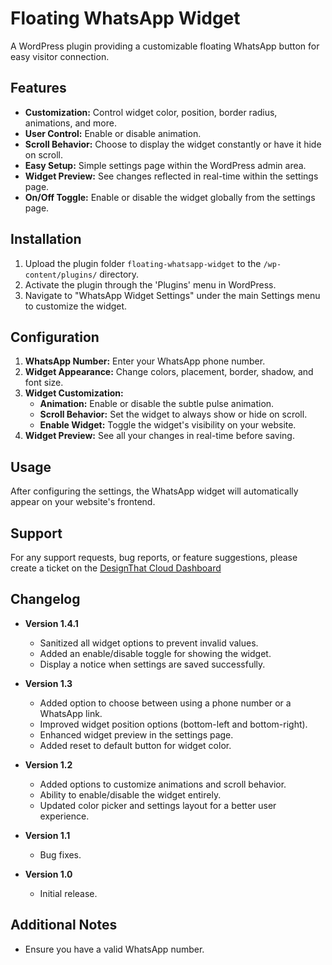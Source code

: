 # Floating WhatsApp Widget

A WordPress plugin providing a customizable floating WhatsApp button for easy visitor connection.

## Features

* **Customization:** Control widget color, position, border radius, animations, and more.
* **User Control:** Enable or disable animation.
* **Scroll Behavior:** Choose to display the widget constantly or have it hide on scroll.
* **Easy Setup:** Simple settings page within the WordPress admin area.
* **Widget Preview:** See changes reflected in real-time within the settings page.
* **On/Off Toggle:** Enable or disable the widget globally from the settings page.

## Installation

1. Upload the plugin folder `floating-whatsapp-widget` to the `/wp-content/plugins/` directory.
2. Activate the plugin through the 'Plugins' menu in WordPress.
3. Navigate to "WhatsApp Widget Settings" under the main Settings menu to customize the widget.

## Configuration

1. **WhatsApp Number:** Enter your WhatsApp phone number.
2. **Widget Appearance:** Change colors, placement, border, shadow, and font size.
3. **Widget Customization:**
    * **Animation:** Enable or disable the subtle pulse animation.
    * **Scroll Behavior:** Set the widget to always show or hide on scroll.
    * **Enable Widget:** Toggle the widget's visibility on your website.
4. **Widget Preview:** See all your changes in real-time before saving.  

## Usage

After configuring the settings, the WhatsApp widget will automatically appear on your website's frontend.

## Support

For any support requests, bug reports, or feature suggestions, please create a ticket on the [DesignThat Cloud Dashboard](https://designthat.cloud/open-ticket/hosting?subject=WhatsAppWidget)

## Changelog

* **Version 1.4.1**
    * Sanitized all widget options to prevent invalid values.
    * Added an enable/disable toggle for showing the widget.
    * Display a notice when settings are saved successfully.

* **Version 1.3**
    * Added option to choose between using a phone number or a WhatsApp link.
    * Improved widget position options (bottom-left and bottom-right).
    * Enhanced widget preview in the settings page.
    * Added reset to default button for widget color.
* **Version 1.2**
    * Added options to customize animations and scroll behavior.
    * Ability to enable/disable the widget entirely.
    * Updated color picker and settings layout for a better user experience. 
* **Version 1.1**
    * Bug fixes.
* **Version 1.0**
    * Initial release.

## Additional Notes

* Ensure you have a valid WhatsApp number.
